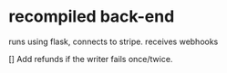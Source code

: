 # recompiled back-end

runs using flask, connects to stripe. 
receives webhooks  

[] Add refunds if the writer fails once/twice.
